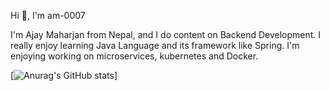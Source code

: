 
Hi 👋, I'm am-0007

I'm Ajay Maharjan from Nepal, and I do content on Backend Development. I really enjoy learning Java Language and its framework like Spring. I'm enjoying working on microservices, kubernetes and Docker. 

[![Anurag's GitHub stats](https://github-readme-stats.vercel.app/api?username=am-0007&theme=swift&show_icons=true)]
